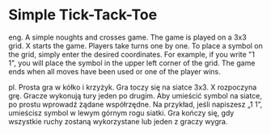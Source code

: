 # Simple Tick-Tack-Toe
eng.
A simple noughts and crosses game. The game is played on a 3x3 grid. X starts the game. Players take turns one by one. To place a symbol on the grid, simply enter the desired coordinates. For example, if you write "1 1", you will place the symbol in the upper left corner of the grid.
The game ends when all moves have been used or one of the player wins.

pl.
Prosta gra w kółko i krzyżyk. Gra toczy się na siatce 3x3. X rozpoczyna grę. Gracze wykonują tury jeden po drugim. Aby umieścić symbol na siatce, po prostu wprowadź żądane współrzędne. Na przykład, jeśli napiszesz „1 1”, umieścisz symbol w lewym górnym rogu siatki.
Gra kończy się, gdy wszystkie ruchy zostaną wykorzystane lub jeden z graczy wygra.
